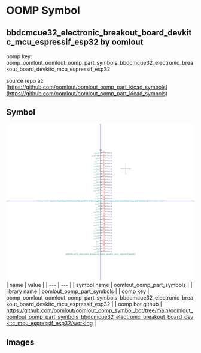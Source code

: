 # OOMP Symbol  
## bbdcmcue32_electronic_breakout_board_devkitc_mcu_espressif_esp32  by oomlout  
  
oomp key: oomp_oomlout_oomlout_oomp_part_symbols_bbdcmcue32_electronic_breakout_board_devkitc_mcu_espressif_esp32  
  
source repo at: [https://github.com/oomlout/oomlout_oomp_part_kicad_symbols](https://github.com/oomlout/oomlout_oomp_part_kicad_symbols)  
## Symbol  
  
[![working.png](working_600.png)](working.png)  
| name | value | 
| --- | --- | 
| symbol name | oomlout_oomp_part_symbols | 
| library name | oomlout_oomp_part_symbols | 
| oomp key | oomp_oomlout_oomlout_oomp_part_symbols_bbdcmcue32_electronic_breakout_board_devkitc_mcu_espressif_esp32 | 
| oomp bot github | https://github.com/oomlout/oomlout_oomp_symbol_bot/tree/main/oomlout_oomlout_oomp_part_symbols_bbdcmcue32_electronic_breakout_board_devkitc_mcu_espressif_esp32/working | 
## Images  
